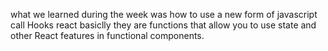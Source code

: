 what we learned during the week was how to use a new form of javascript call Hooks react basiclly they are functions that allow you to use state and other React features in functional components.
